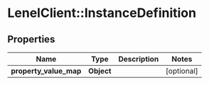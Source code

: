 # LenelClient::InstanceDefinition

## Properties
Name | Type | Description | Notes
------------ | ------------- | ------------- | -------------
**property_value_map** | **Object** |  | [optional] 


